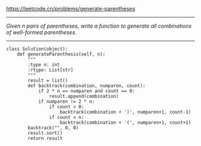 https://leetcode.cn/problems/generate-parentheses
***
*Given n pairs of parentheses, write a function to generate all combinations of well-formed parentheses.*
***
```
class Solution(object):
    def generateParenthesis(self, n):
        """
        :type n: int
        :rtype: List[str]
        """
        result = list()
        def backtrack(combination, numparen, count):
            if 2 * n == numparen and count == 0:
                result.append(combination)
            if numparen != 2 * n:
                if count > 0:
                    backtrack(combination + ')', numparen+1, count-1)        
                if count < n:
                    backtrack(combination + '(', numparen+1, count+1)
        backtrack("", 0, 0)
        result.sort()
        return result
